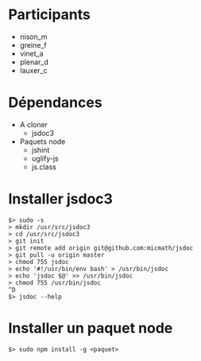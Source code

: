 Participants
============
- nison_m
- greine_f
- vinet_a
- plenar_d
- lauxer_c

Dépendances
===========
- A cloner
    - jsdoc3
- Paquets node
    - jshint
    - uglify-js
    - js.class

Installer jsdoc3
================
```
$> sudo -s
> mkdir /usr/src/jsdoc3
> cd /usr/src/jsdoc3
> git init
> git remote add origin git@github.com:micmath/jsdoc
> git pull -u origin master
> chmod 755 jsdoc
> echo '#!/usr/bin/env bash' > /usr/bin/jsdoc
> echo 'jsdoc $@' >> /usr/bin/jsdoc
> chmod 755 /usr/bin/jsdoc
^D
$> jsdoc --help
```

Installer un paquet node
========================
```
$> sudo npm install -g <paquet>
```
